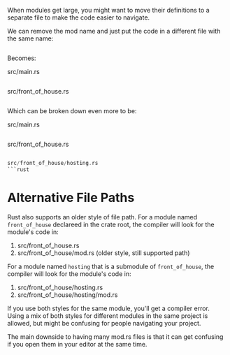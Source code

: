 When modules get large, you might want to move their definitions to a separate file to make the code easier to navigate.

We can remove the mod name and just put the code in a different file with the same name:

```rust
```

Becomes:

src/main.rs
```rust
```

src/front_of_house.rs
```rust
```

Which can be broken down even more to be:

src/main.rs
```rust
```

src/front_of_house.rs
```rust

src/front_of_house/hosting.rs
```rust
```

# Alternative File Paths
Rust also supports an older style of file path. For a module named `front_of_house` declareed in the crate root, the compiler will look for the module's code in:
1) src/front_of_house.rs
2) src/front_of_house/mod.rs (older style, still supported path)

For a module named `hosting` that is a submodule of `front_of_house`, the compiler will look for the module's code in:
1) src/front_of_house/hosting.rs
2) src/front_of_house/hosting/mod.rs

If you use both styles for the same module, you'll get a compiler error. Using a mix of both styles for different modules in the same project is allowed, but might be confusing for people navigating your project.

The main downside to having many mod.rs files is that it can get confusing if you open them in your editor at the same time.
